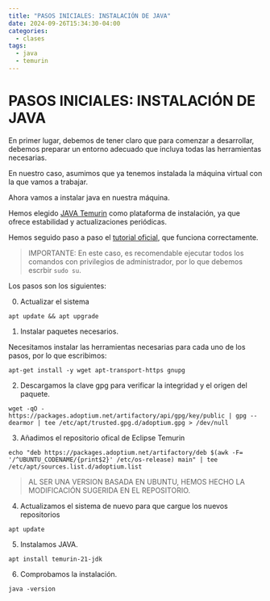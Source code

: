 ```yaml
---
title: "PASOS INICIALES: INSTALACIÓN DE JAVA"
date: 2024-09-26T15:34:30-04:00
categories:
  - clases
tags:
  - java
  - temurin
---
```


# PASOS INICIALES: INSTALACIÓN DE JAVA

En primer lugar, debemos de tener claro que para comenzar a desarrollar, debemos preparar un entorno adecuado que incluya todas las herramientas necesarias.

En nuestro caso, asumimos que ya tenemos instalada la máquina virtual con la que vamos a trabajar.

Ahora vamos a instalar java en nuestra máquina.

Hemos elegido [JAVA Temurin](https://adoptium.net/es/temurin/releases/) como plataforma de instalación, ya que ofrece estabilidad y actualizaciones periódicas.

Hemos seguido paso a paso el [tutorial oficial](https://adoptium.net/es/installation/linux/), que funciona correctamente.

> IMPORTANTE: En este caso, es recomendable ejecutar todos los comandos con privilegios de administrador, por lo que debemos escrbir ```sudo su```.

Los pasos son los siguientes:

0. Actualizar el sistema

  ```
  apt update && apt upgrade
  ```


1. Instalar paquetes necesarios.
  
  Necesitamos instalar las herramientas necesarias para cada uno de los pasos, por lo que escribimos:

  ```
  apt-get install -y wget apt-transport-https gnupg
  ```

2.  Descargamos la clave gpg para verificar la integridad y el origen del paquete. 
  ```
  wget -qO - https://packages.adoptium.net/artifactory/api/gpg/key/public | gpg --dearmor | tee /etc/apt/trusted.gpg.d/adoptium.gpg > /dev/null
  ```
 
3. Añadimos el repositorio ofical de Eclipse Temurin
  ```
  echo "deb https://packages.adoptium.net/artifactory/deb $(awk -F= '/^UBUNTU_CODENAME/{print$2}' /etc/os-release) main" | tee /etc/apt/sources.list.d/adoptium.list 
  ```
  > AL SER UNA VERSION BASADA EN UBUNTU, HEMOS HECHO LA MODIFICACIÓN SUGERIDA EN EL REPOSITORIO.

4. Actualizamos el sistema de nuevo para que cargue los nuevos repositorios

  ```
  apt update
  ```
5. Instalamos JAVA.

  ```
  apt install temurin-21-jdk
  ```  
  
6. Comprobamos la instalación.

  ```
  java -version
  ```    

